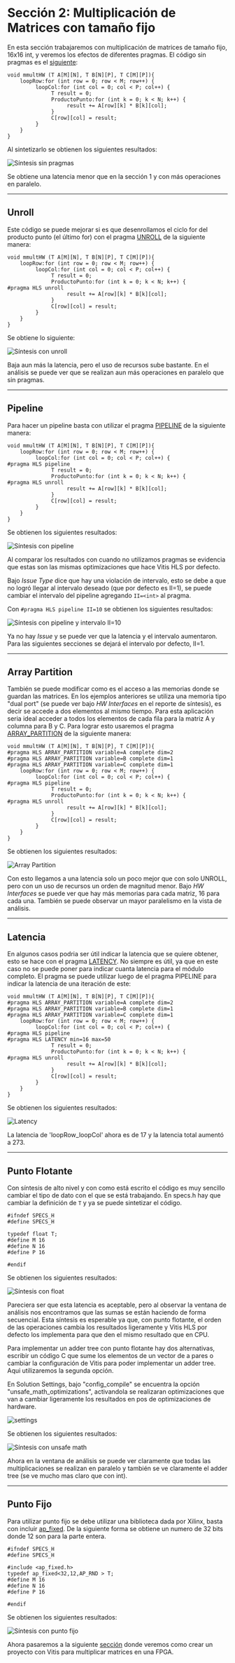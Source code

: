 # Sección 2: Multiplicación de Matrices con tamaño fijo

En esta sección trabajaremos con multiplicación de matrices de tamaño fijo, 16x16 int, y veremos los efectos de diferentes pragmas. El código sin pragmas es el [siguiente](./srcHW/mmultHW.cpp):

```
void mmultHW (T A[M][N], T B[N][P], T C[M][P]){
    loopRow:for (int row = 0; row < M; row++) {
         loopCol:for (int col = 0; col < P; col++) {
              T result = 0;
              ProductoPunto:for (int k = 0; k < N; k++) {
                   result += A[row][k] * B[k][col];
              }
              C[row][col] = result;
         }
    }
}
```
Al sintetizarlo se obtienen los siguientes resultados:

![Síntesis sin pragmas](./Imagenes/noPragmas.png)

Se obtiene una latencia menor que en la sección 1 y con más operaciones en paralelo.

---

## Unroll

Este código se puede mejorar si es que desenrollamos el ciclo for del producto punto (el último for) con el pragma [UNROLL](https://www.xilinx.com/html_docs/xilinx2020_2/vitis_doc/hls_pragmas.html#uyd1504034366571) de la siguiente manera:

```
void mmultHW (T A[M][N], T B[N][P], T C[M][P]){
    loopRow:for (int row = 0; row < M; row++) {
         loopCol:for (int col = 0; col < P; col++) {
              T result = 0;
              ProductoPunto:for (int k = 0; k < N; k++) {
#pragma HLS unroll
                   result += A[row][k] * B[k][col];
              }
              C[row][col] = result;
         }
    }
}
```
Se obtiene lo siguiente:

![Síntesis con unroll](./Imagenes/unroll.png)

Baja aun más la latencia, pero el uso de recursos sube bastante. En el análisis se puede ver que se realizan aun más operaciones en paralelo que sin pragmas.

---

## Pipeline

Para hacer un pipeline basta con utilizar el pragma [PIPELINE](https://www.xilinx.com/html_docs/xilinx2020_2/vitis_doc/hls_pragmas.html#fde1504034360078) de la siguiente manera:

```
void mmultHW (T A[M][N], T B[N][P], T C[M][P]){
    loopRow:for (int row = 0; row < M; row++) {
         loopCol:for (int col = 0; col < P; col++) {
#pragma HLS pipeline 
              T result = 0;
              ProductoPunto:for (int k = 0; k < N; k++) {
#pragma HLS unroll
                   result += A[row][k] * B[k][col];
              }
              C[row][col] = result;
         }
    }
}
```

Se obtienen los siguientes resultados:

![Síntesis con pipeline](./Imagenes/pipeline.png)

Al comparar los resultados con cuando no utilizamos pragmas se evidencia que estas son las mismas optimizaciones que hace Vitis HLS por defecto. 

Bajo *Issue Type* dice que hay una violación de intervalo, esto se debe a que no logró llegar al intervalo deseado (que por defecto es II=1), se puede cambiar el intervalo del pipeline agregando `II=<int>` al pragma.

Con `#pragma HLS pipeline II=10` se obtienen los siguientes resultados:

![Síntesis con pipeline y intervalo II=10](./Imagenes/pipelineInterval.png)

Ya no hay *Issue* y se puede ver que la latencia y el intervalo aumentaron. Para las siguientes secciones se dejará el intervalo por defecto, II=1.

---

## Array Partition

También se puede modificar como es el acceso a las memorias donde se guardan las matrices. En los ejemplos anteriores se utiliza una memoria tipo "dual port" (se puede ver bajo *HW Interfaces* en el reporte de síntesis), es decir se accede a dos elementos al mismo tiempo. Para esta aplicación seria ideal acceder a todos los elementos de cada fila para la matriz A y columna para B y C. Para lograr esto usaremos el pragma [ARRAY_PARTITION](https://www.xilinx.com/html_docs/xilinx2021_1/vitis_doc/hls_pragmas.html#gle1504034361378) de la siguiente manera: 

```
void mmultHW (T A[M][N], T B[N][P], T C[M][P]){
#pragma HLS ARRAY_PARTITION variable=A complete dim=2
#pragma HLS ARRAY_PARTITION variable=B complete dim=1
#pragma HLS ARRAY_PARTITION variable=C complete dim=1
    loopRow:for (int row = 0; row < M; row++) {
         loopCol:for (int col = 0; col < P; col++) {
#pragma HLS pipeline
              T result = 0;
              ProductoPunto:for (int k = 0; k < N; k++) {
#pragma HLS unroll
                   result += A[row][k] * B[k][col];
              }
              C[row][col] = result;
         }
    }
}
```

Se obtienen los siguientes resultados:

![Array Partition](./Imagenes/array_partition.png)

Con esto llegamos a una latencia solo un poco mejor que con solo UNROLL, pero con un uso de recursos un orden de magnitud menor. Bajo  *HW Interfaces* se puede ver que hay más memorias para cada matriz, 16 para cada una. También se puede observar un mayor paralelismo en la vista de análisis.

---
## Latencia

En algunos casos podria ser útil indicar la latencia que se quiere obtener, esto se hace con el pragma [LATENCY](https://www.xilinx.com/html_docs/xilinx2020_2/vitis_doc/hls_pragmas.html#rym1504034365159). No siempre es útil, ya que en este caso no se puede poner para indicar cuanta latencia para el módulo completo. El pragma se puede utilizar luego de el pragma PIPELINE para indicar la latencia de una iteración de este:

```
void mmultHW (T A[M][N], T B[N][P], T C[M][P]){
#pragma HLS ARRAY_PARTITION variable=A complete dim=2
#pragma HLS ARRAY_PARTITION variable=B complete dim=1
#pragma HLS ARRAY_PARTITION variable=C complete dim=1
    loopRow:for (int row = 0; row < M; row++) {
         loopCol:for (int col = 0; col < P; col++) {
#pragma HLS pipeline
#pragma HLS LATENCY min=16 max=50
              T result = 0;
              ProductoPunto:for (int k = 0; k < N; k++) {
#pragma HLS unroll
                   result += A[row][k] * B[k][col];
              }
              C[row][col] = result;
         }
    }
}
```
Se obtienen los siguientes resultados:

![Latency](./Imagenes/latency.png)

La latencia de 'loopRow_loopCol' ahora es de 17 y la latencia total aumentó a 273.

---

## Punto Flotante

Con síntesis de alto nivel y con como está escrito el código es muy sencillo cambiar el tipo de dato con el que se está trabajando. En specs.h hay que cambiar la definición de `T` y ya se puede sintetizar el código.

```
#ifndef SPECS_H
#define SPECS_H

typedef float T;
#define M 16
#define N 16
#define P 16

#endif
```

Se obtienen los siguientes resultados:

![Síntesis con float](./Imagenes/float.png)

Pareciera ser que esta latencia es aceptable, pero al observar la ventana de análisis nos encontramos que las sumas se están haciendo de forma secuencial. Esta síntesis es esperable ya que, con punto flotante, el orden de las operaciones cambia los resultados ligeramente y Vitis HLS por defecto los implementa para que den el mismo resultado que en CPU. 

Para implementar un adder tree con punto flotante hay dos alternativas, escribir un código C que sume los elementos de un vector de a pares o cambiar la configuración de Vitis para poder implementar un adder tree. Aqui utilizaremos la segunda opción.

En Solution Settings, bajo "config_compile" se encuentra la opción "unsafe_math_optimizations", activandola se realizaran optimizaciones que van a cambiar ligeramente los resultados en pos de optimizaciones de hardware.

![settings](./Imagenes/unsafeMath.png)

Se obtienen los siguientes resultados:

![Síntesis con unsafe math](./Imagenes/float_unsafeMath.png)

Ahora en la ventana de análisis se puede ver claramente que todas las multiplicaciones se realizan en paralelo y también se ve claramente el adder tree (se ve mucho mas claro que con int).

---

## Punto Fijo

Para utilizar punto fijo se debe utilizar una biblioteca dada por Xilinx, basta con incluir [ap_fixed](https://www.xilinx.com/html_docs/xilinx2020_2/vitis_doc/vitis_hls_coding_styles.html#zej1585572412724). De la siguiente forma se obtiene un numero de 32 bits donde 12 son para la parte entera.

```
#ifndef SPECS_H
#define SPECS_H

#include <ap_fixed.h>
typedef ap_fixed<32,12,AP_RND > T;
#define M 16
#define N 16
#define P 16

#endif
```

Se obtienen los siguientes resultados:

![Síntesis con punto fijo](./Imagenes/fixedPoint.png)


Ahora pasaremos a la siguiente [sección](../Seccion3/Readme.md) donde veremos como crear un proyecto con Vitis para multiplicar matrices en una FPGA.